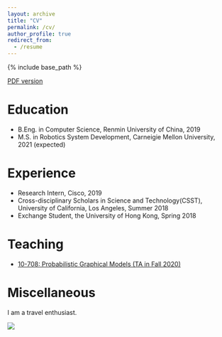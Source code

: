 ```yaml
---
layout: archive
title: "CV"
permalink: /cv/
author_profile: true
redirect_from:
  - /resume
---
```


{% include base_path %}

[PDF version](http://changshiraine.github.io/files/Resume_changshi.pdf)

Education
======
* B.Eng. in Computer Science, Renmin University of China, 2019
* M.S. in Robotics System Development, Carneigie Mellon University, 2021 (expected)

<!--
Work experience
======
* Summer 2015: Research Assistant
  * Github University
  * Duties included: Tagging issues
  * Supervisor: Professor Git

* Fall 2015: Research Assistant
  * Github University
  * Duties included: Merging pull requests
  * Supervisor: Professor Hub
--->

<!--
Skills
======
* Skill 1
* Skill 2
  * Sub-skill 2.1
  * Sub-skill 2.2
  * Sub-skill 2.3
* Skill 3

Publications
======
  <ul>{% for post in site.publications %}
    {% include archive-single-cv.html %}
  {% endfor %}</ul>
  
Talks
======
  <ul>{% for post in site.talks %}
    {% include archive-single-talk-cv.html %}
  {% endfor %}</ul>

-->

Experience
======
* Research Intern, Cisco, 2019
* Cross-disciplinary Scholars in Science and Technology(CSST), University of California, Los Angeles, Summer 2018
* Exchange Student, the University of Hong Kong, Spring 2018

  
Teaching
======
* [10-708: Probabilistic Graphical Models (TA in Fall 2020)](http://www.cs.cmu.edu/~pradeepr/708/)

Miscellaneous
======
I am a travel enthusiast.

![](https://changshiraine.github.io/images/my-travel-map.png)

<!---
  <ul>{% for post in site.teaching %}
    {% include archive-single-cv.html %}
  {% endfor %}</ul>
-->

<!---
Service and leadership
======
* Currently signed in to 43 different slack teams
-->

